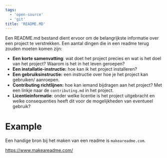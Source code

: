 ```yaml
---
tags:
  - 'open-source'
  - 'git'
title: 'README.MD'
---
```


Een README.md bestand dient ervoor om de belangrijkste informatie over een project te verstrekken. Een aantal dingen die in een readme terug zouden moeten komen zijn:

- **Een korte samenvatting**: wat doet het project precies en wat is het doel van het project? Waarom is het in het leven geroepen? 
- **Een installatie-instructie:** hoe kan ik het project installeren?
- **Een gebruiksinstructie:** een instructie over hoe je het project kan gebruiken/ aanroepen.
- **Contributing richtlijnen:** hoe kan iemand bijdragen aan het project? Met een linkje naar de `contributing.md` in het project.
- **Licentieinformatie**: onder welke licentie is het project uitgebracht en welke consequenties heeft dit voor de mogelijkheden van eventueel gebruik?

# Example

Een handige bron bij het maken van een readme is `makeareadme.com`.

https://www.makeareadme.com/